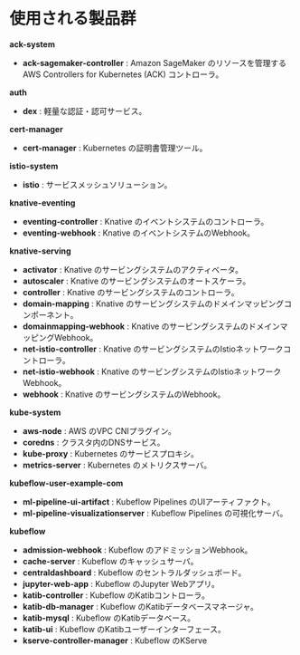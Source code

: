 # 使用される製品群

**ack-system**

* **ack-sagemaker-controller** : Amazon SageMaker のリソースを管理する AWS Controllers for Kubernetes (ACK) コントローラ。

**auth**

* **dex** : 軽量な認証・認可サービス。

**cert-manager**

* **cert-manager** : Kubernetes の証明書管理ツール。

**istio-system**

* **istio** : サービスメッシュソリューション。

**knative-eventing**

* **eventing-controller** : Knative のイベントシステムのコントローラ。
* **eventing-webhook** : Knative のイベントシステムのWebhook。

**knative-serving**

* **activator** : Knative のサービングシステムのアクティベータ。
* **autoscaler** : Knative のサービングシステムのオートスケーラ。
* **controller** : Knative のサービングシステムのコントローラ。
* **domain-mapping** : Knative のサービングシステムのドメインマッピングコンポーネント。
* **domainmapping-webhook** : Knative のサービングシステムのドメインマッピングWebhook。
* **net-istio-controller** : Knative のサービングシステムのIstioネットワークコントローラ。
* **net-istio-webhook** : Knative のサービングシステムのIstioネットワークWebhook。
* **webhook** : Knative のサービングシステムのWebhook。

**kube-system**

* **aws-node** : AWS のVPC CNIプラグイン。
* **coredns** : クラスタ内のDNSサービス。
* **kube-proxy** : Kubernetes のサービスプロキシ。
* **metrics-server** : Kubernetes のメトリクスサーバ。

**kubeflow-user-example-com**

* **ml-pipeline-ui-artifact** : Kubeflow Pipelines のUIアーティファクト。
* **ml-pipeline-visualizationserver** : Kubeflow Pipelines の可視化サーバ。

**kubeflow**

* **admission-webhook** : Kubeflow のアドミッションWebhook。
* **cache-server** : Kubeflow のキャッシュサーバ。
* **centraldashboard** : Kubeflow のセントラルダッシュボード。
* **jupyter-web-app** : Kubeflow のJupyter Webアプリ。
* **katib-controller** : Kubeflow のKatibコントローラ。
* **katib-db-manager** : Kubeflow のKatibデータベースマネージャ。
* **katib-mysql** : Kubeflow のKatibデータベース。
* **katib-ui** : Kubeflow のKatibユーザーインターフェース。
* **kserve-controller-manager** : Kubeflow のKServe
